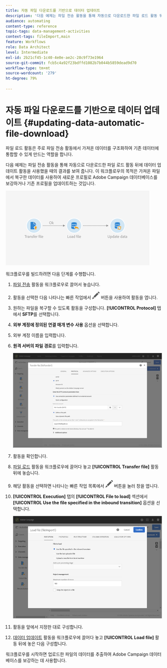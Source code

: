 ```yaml
---
title: 자동 파일 다운로드를 기반으로 데이터 업데이트
description: '다음 예제는 파일 전송 활동을 통해 자동으로 다운로드한 파일 로드 활동 뒤에 데이터 업데이트 활동을 사용했을 때의 결과를 보여 줍니다. '
audience: automating
content-type: reference
topic-tags: data-management-activities
context-tags: fileImport,main
feature: Workflows
role: Data Architect
level: Intermediate
exl-id: 2b21cf45-1c40-4e0e-ae2c-28c9f73e1964
source-git-commit: fcb5c4a92f23bdffd1082b7b044b5859dead9d70
workflow-type: tm+mt
source-wordcount: '279'
ht-degree: 79%

---
```


# 자동 파일 다운로드를 기반으로 데이터 업데이트 {#updating-data-automatic-file-download}

파일 로드 활동은 주로 파일 전송 활동에서 가져온 데이터를 구조화하여 기존 데이터에 통합할 수 있게 만드는 역할을 합니다.

다음 예제는 파일 전송 활동을 통해 자동으로 다운로드한 파일 로드 활동 뒤에 데이터 업데이트 활동을 사용했을 때의 결과를 보여 줍니다. 이 워크플로우의 목적은 가져온 파일에서 복구한 데이터를 사용하여 새로운 프로필로 Adobe Campaign 데이터베이스를 보강하거나 기존 프로필을 업데이트하는 것입니다.

![](assets/load_file_workflow_ex1.png)

워크플로우를 빌드하려면 다음 단계를 수행합니다.

1. [파일 전송](../../automating/using/transfer-file.md) 활동을 워크플로우로 끌어서 놓습니다.
1. 활동을 선택한 다음 나타나는 빠른 작업에서 ![](assets/edit_darkgrey-24px.png) 버튼을 사용하여 활동을 엽니다.
1. 원하는 파일을 복구할 수 있도록 활동을 구성합니다. **[!UICONTROL Protocol]** 탭에서 **SFTP**&#x200B;를 선택합니다.
1. **외부 계정에 정의된 연결 매개 변수 사용** 옵션을 선택합니다.
1. 외부 계정 이름을 입력합니다.
1. **원격 서버의 파일 경로**&#x200B;를 입력합니다.

   ![](assets/wkf_file_transfer_07.png)

1. 활동을 확인합니다.
1. [파일 로드](../../automating/using/load-file.md) 활동을 워크플로우에 끌어다 놓고 **[!UICONTROL Transfer file]** 활동 뒤에 놓습니다.
1. 해당 활동을 선택하면 나타나는 빠른 작업 목록에서 ![](assets/edit_darkgrey-24px.png) 버튼을 눌러 창을 엽니다.
1. **[!UICONTROL Execution]** 탭의 **[!UICONTROL File to load]** 섹션에서 **[!UICONTROL Use the file specified in the inbound transition]** 옵션을 선택합니다.

   ![](assets/wkf_file_loading8.png)

1. 활동을 앞에서 지정한 대로 구성합니다.
1. [데이터 업데이트](../../automating/using/update-data.md) 활동을 워크플로우에 끌어다 놓고 **[!UICONTROL Load file]** 활동 뒤에 놓은 다음 구성합니다.

워크플로우를 시작하면 업로드한 파일의 데이터를 추출하여 Adobe Campaign 데이터베이스를 보강하는 데 사용합니다.
